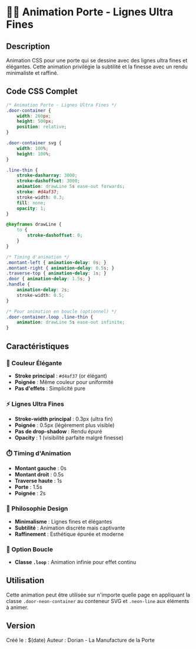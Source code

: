 # 🚪✨ Animation Porte - Lignes Ultra Fines

## Description
Animation CSS pour une porte qui se dessine avec des lignes ultra fines et élégantes. Cette animation privilégie la subtilité et la finesse avec un rendu minimaliste et raffiné.

## Code CSS Complet

```css
/* Animation Porte - Lignes Ultra Fines */
.door-container {
    width: 260px;
    height: 500px;
    position: relative;
}

.door-container svg {
    width: 100%;
    height: 100%;
}

.line-thin {
    stroke-dasharray: 3000;
    stroke-dashoffset: 3000;
    animation: drawLine 5s ease-out forwards;
    stroke: #d4af37;
    stroke-width: 0.3;
    fill: none;
    opacity: 1;
}

@keyframes drawLine {
    to {
        stroke-dashoffset: 0;
    }
}

/* Timing d'animation */
.montant-left { animation-delay: 0s; }
.montant-right { animation-delay: 0.5s; }
.traverse-top { animation-delay: 1s; }
.door { animation-delay: 1.5s; }
.handle { 
    animation-delay: 2s; 
    stroke-width: 0.5;
}

/* Pour animation en boucle (optionnel) */
.door-container.loop .line-thin {
    animation: drawLine 5s ease-out infinite;
}
```

## Caractéristiques

### 🎨 Couleur Élégante
- **Stroke principal** : `#d4af37` (or élégant)
- **Poignée** : Même couleur pour uniformité
- **Pas d'effets** : Simplicité pure

### ⚡ Lignes Ultra Fines
- **Stroke-width principal** : 0.3px (ultra fin)
- **Poignée** : 0.5px (légèrement plus visible)
- **Pas de drop-shadow** : Rendu épuré
- **Opacity** : 1 (visibilité parfaite malgré finesse)

### ⏱️ Timing d'Animation
- **Montant gauche** : 0s
- **Montant droit** : 0.5s
- **Traverse haute** : 1s
- **Porte** : 1.5s
- **Poignée** : 2s

### 🎯 Philosophie Design
- **Minimalisme** : Lignes fines et élégantes
- **Subtilité** : Animation discrète mais captivante
- **Raffinement** : Esthétique épurée et moderne

### 🔄 Option Boucle
- **Classe `.loop`** : Animation infinie pour effet continu

## Utilisation
Cette animation peut être utilisée sur n'importe quelle page en appliquant la classe `.door-neon-container` au conteneur SVG et `.neon-line` aux éléments à animer.

## Version
Créé le : $(date)
Auteur : Dorian - La Manufacture de la Porte
